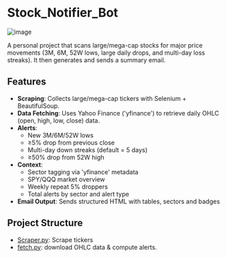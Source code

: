 # Stock_Notifier_Bot

![image]()

A personal project that scans large/mega-cap stocks for major price movements (3M, 6M, 52W lows, large daily drops, and multi-day loss streaks). It then generates and sends a summary email.

## Features
- **Scraping**: Collects large/mega-cap tickers with Selenium + BeautifulSoup.
- **Data Fetching**: Uses Yahoo Finance ('yfinance') to retrieve daily OHLC (open, high, low, close) data.
- **Alerts**:
  - New 3M/6M/52W lows
  - ≥5% drop from previous close
  - Multi-day down streaks (default = 5 days)
  - ≥50% drop from 52W high
- **Context**:
  - Sector tagging via 'yfinance' metadata
  - SPY/QQQ market overview
  - Weekly repeat 5% droppers
  - Total alerts by sector and alert type
- **Email Output**: Sends structured HTML with tables, sectors and badges

## Project Structure
- [Scraper.py](https://github.com/masonlonoff/Stock_Notifier_Bot/blob/main/Scraper.py): Scrape tickers
- [fetch.py](https://github.com/masonlonoff/Stock_Notifier_Bot/blob/main/fetch.py): download OHLC data & compute alerts.
